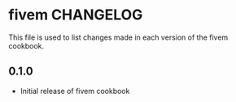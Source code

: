 fivem CHANGELOG
===============

This file is used to list changes made in each version of the fivem cookbook.

0.1.0
-----
- Initial release of fivem cookbook
